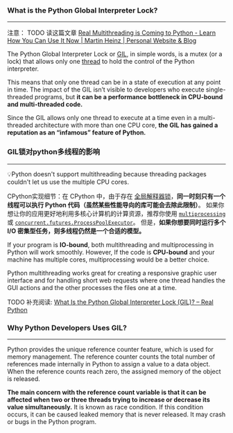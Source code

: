 ### What is the Python Global Interpreter Lock?
---
注意： TODO 读这篇文章
[Real Multithreading is Coming to Python - Learn How You Can Use It Now | Martin Heinz | Personal Website & Blog](https://martinheinz.dev/blog/97)

The Python Global Interpreter Lock or [GIL](https://wiki.python.org/moin/GlobalInterpreterLock), in simple words, is a mutex (or a lock) that allows only one [thread](https://realpython.com/intro-to-python-threading/) to hold the control of the Python interpreter.

This means that only one thread can be in a state of execution at any point in time. The impact of the GIL isn’t visible to developers who execute single-threaded programs, but **it can be a performance bottleneck in CPU-bound and multi-threaded code.**

Since the GIL allows only one thread to execute at a time even in a multi-threaded architecture with more than one CPU core, **the GIL has gained a reputation as an “infamous” feature of Python.**

### GIL锁对python多线程的影响
---
💡Python doesn't support multithreading because threading packages couldn't let us use the multiple CPU cores.

CPython实现细节：在 CPython 中，由于存在 [全局解释器锁](https://docs.python.org/zh-cn/3/glossary.html#term-global-interpreter-lock)，**同一时刻只有一个线程可以执行 Python 代码（虽然某些性能导向的库可能会去除此限制）**。 如果你想让你的应用更好地利用多核心计算机的计算资源，推荐你使用 [`multiprocessing`](https://docs.python.org/zh-cn/3/library/multiprocessing.html#module-multiprocessing "multiprocessing: Process-based parallelism.") 或 [`concurrent.futures.ProcessPoolExecutor`](https://docs.python.org/zh-cn/3/library/concurrent.futures.html#concurrent.futures.ProcessPoolExecutor "concurrent.futures.ProcessPoolExecutor")。 但是，**如果你想要同时运行多个 I/O 密集型任务，则多线程仍然是一个合适的模型。**

If your program is **IO-bound**, both multithreading and multiprocessing in Python will work smoothly. However, If the code is **CPU-bound** and your machine has multiple cores, multiprocessing would be a better choice.

Python multithreading works great for creating a responsive graphic user interface and for handling short web requests where one thread handles the GUI actions and the other processes the files one at a time.

TODO 补充阅读:
[What Is the Python Global Interpreter Lock (GIL)? – Real Python](https://realpython.com/python-gil/)

### Why Python Developers Uses GIL?
---
Python provides the unique reference counter feature, which is used for memory management. The reference counter counts the total number of references made internally in Python to assign a value to a data object. When the reference counts reach zero, the assigned memory of the object is released. 

**The main concern with the reference count variable is that it can be affected when two or three threads trying to increase or decrease its value simultaneously.** It is known as race condition. If this condition occurs, it can be caused leaked memory that is never released. It may crash or bugs in the Python program.